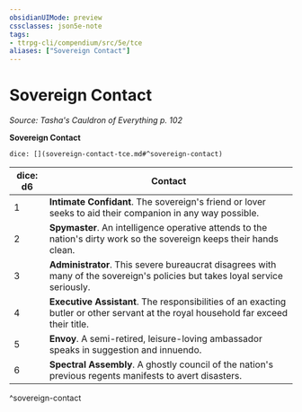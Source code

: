 ```yaml
---
obsidianUIMode: preview
cssclasses: json5e-note
tags:
- ttrpg-cli/compendium/src/5e/tce
aliases: ["Sovereign Contact"]
---
```

# Sovereign Contact
*Source: Tasha's Cauldron of Everything p. 102* 

**Sovereign Contact**

`dice: [](sovereign-contact-tce.md#^sovereign-contact)`

| dice: d6 | Contact |
|----------|---------|
| 1 | **Intimate Confidant**. The sovereign's friend or lover seeks to aid their companion in any way possible. |
| 2 | **Spymaster**. An intelligence operative attends to the nation's dirty work so the sovereign keeps their hands clean. |
| 3 | **Administrator**. This severe bureaucrat disagrees with many of the sovereign's policies but takes loyal service seriously. |
| 4 | **Executive Assistant**. The responsibilities of an exacting butler or other servant at the royal household far exceed their title. |
| 5 | **Envoy**. A semi-retired, leisure-loving ambassador speaks in suggestion and innuendo. |
| 6 | **Spectral Assembly**. A ghostly council of the nation's previous regents manifests to avert disasters. |
^sovereign-contact
